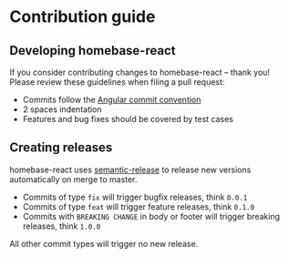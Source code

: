 # Contribution guide

## Developing homebase-react

If you consider contributing changes to homebase-react – thank you!
Please review these guidelines when filing a pull request:

- Commits follow the [Angular commit convention](https://github.com/angular/angular.js/blob/master/DEVELOPERS.md#-git-commit-guidelines)
- 2 spaces indentation
- Features and bug fixes should be covered by test cases

## Creating releases

homebase-react uses [semantic-release](https://github.com/semantic-release/semantic-release)
to release new versions automatically on merge to master.

- Commits of type `fix` will trigger bugfix releases, think `0.0.1`
- Commits of type `feat` will trigger feature releases, think `0.1.0`
- Commits with `BREAKING CHANGE` in body or footer will trigger breaking releases, think `1.0.0`

All other commit types will trigger no new release.